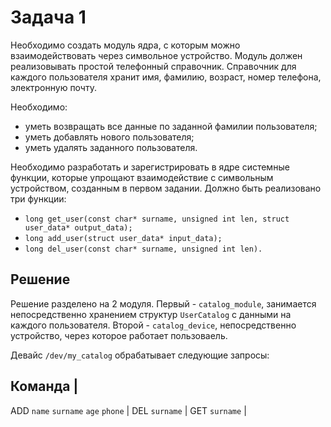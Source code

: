 # Задача 1

Необходимо создать модуль ядра, с которым можно взаимодействовать через символьное устройство. Модуль должен реализовывать простой телефонный справочник. Справочник для каждого пользователя хранит имя, фамилию, возраст, номер телефона, электронную почту.

Необходимо:
- уметь возвращать все данные по заданной фамилии пользователя;
- уметь добавлять нового пользователя;
- уметь удалять заданного пользователя.


Необходимо разработать и зарегистрировать в ядре системные функции, которые упрощают взаимодействие с символьным устройством, созданным в первом задании. Должно быть реализовано три функции:

- `long get_user(const char* surname, unsigned int len, struct user_data* output_data);`
- `long add_user(struct user_data* input_data);`
- `long del_user(const char* surname, unsigned int len).`

## Решение

Решение разделено на 2 модуля. Первый - `catalog_module`, занимается непосредственно хранением структур `UserCatalog` с данными на каждого пользователя. Второй - `catalog_device`, непосредственно устройство, через которое работает пользоваель.

Девайс `/dev/my_catalog` обрабатывает следующие запросы:

Команда |
--
ADD `name` `surname` `age` `phone` |
DEL `surname` |
GET `surname` |
